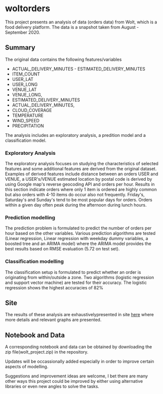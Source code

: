 # woltorders

This project presents an analysis of data (orders data) from Wolt,
which is a food delivery platform. The data is a snapshot taken from
August - September 2020.

## Summary

The original data contains the following features/variables

- ACTUAL_DELIVERY_MINUTES \- ESTIMATED_DELIVERY_MINUTES
- ITEM_COUNT
- USER_LAT
- USER_LONG
- VENUE_LAT
- VENUE_LONG,
- ESTIMATED_DELIVERY_MINUTES
- ACTUAL_DELIVERY_MINUTES,
- CLOUD_COVERAGE
- TEMPERATURE
- WIND_SPEED
- PRECIPITATION

The analysis includes an exploratory analysis, a predition model and a
classification model.

### Exploratory Analysis

The exploratory analysis focuses on studying the characteristics of
selected features and some additional features are derived from the
original dataset. Examples of derived features include distance
between an orders USER and VENUE, a USER's/VENUE estimated location by
postal code is derived by using Google map's reverse geocoding API and
orders per hour. Results in this section indicate orders where only 1
item is ordered are highly common but also orders with 4-10 items do
occur also not frequently. Friday's, Saturday's and Sunday's tend to
be most popular days for orders. Orders within a given day often peak
during the afternoon during lunch hours.

### Prediction modelling

The prediction problem is formulated to predict the number of orders
per hour based on the other variables. Various prediction algorithms
are tested (Linear regression, Linear regression with weekday dummy
variables, a boosted tree and an ARIMA model) where the ARIMA model
provides the best results based on RMSE evaluation (5.72 on test set).

### Classification modelling

The classification setup is formulated to predict whether an order is
originating from within/outside a zone. Two algorithms (logistic
regression and support vector machine) are tested for their
accuracy. The logistic regression shows the highest accuracies of 82%

## Site

The results of these analysis are exhaustivelypresented in site
[here](https://dmuiruri.github.io/woltorders/) where more details and
relevant graphs are presented.

## Notebook and Data
A corresponding notebook and data can be obtained by downloading the
zip file(wolt_project.zip) in the repository.

Updates will be occassionally added especially in order to improve
certain aspects of modelling.

Suggestions and improvement ideas are welcome, I bet there are many
other ways this project could be improved by either using alternative
libraries or even new angles to solve the tasks.

